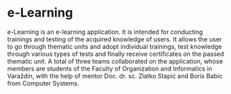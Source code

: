 # e-Learning
e-Learning is an e-learning application. It is intended for conducting trainings and testing of the acquired knowledge of users. It allows the user to go through thematic units and adopt individual trainings, test knowledge through various types of tests and finally receive certificates on the passed thematic unit. A total of three teams collaborated on the application, whose members are students of the Faculty of Organization and Informatics in Varaždin, with the help of mentor Doc. dr. sc. Zlatko Stapić and Boris Babic from Computer Systems.
